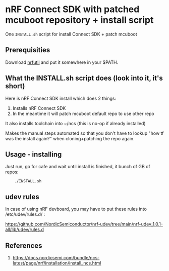 # nRF Connect SDK with patched mcuboot repository + install script

One `INSTALL.sh` script for install Connect SDK + patch mcuboot

## Prerequisities

Download [nrfutil](https://www.nordicsemi.com/Products/Development-tools/nrf-util) and put
it somewhere in your $PATH.

## What the INSTALL.sh script does (look into it, it's short)

Here is nRF Connect SDK install which does 2 things:

1. Installs nRF Connect SDK
1. In the meantime it will patch mcuboot default repo to use other repo

It also installs toolchain into ~/ncs (this is no-op if already installed)

Makes the manual steps automated so that you don't have to lookup "how tf was the install again?"
when cloning+patching the repo again.

## Usage - installing

Just run, go for cafe and wait until install is finished, it bunch of GB of repos:

        ./INSTALL.sh

## udev rules

In case of using nRF devboard, you may have to put these rules into /etc/udev/rules.d/ :

https://github.com/NordicSemiconductor/nrf-udev/tree/main/nrf-udev_1.0.1-all/lib/udev/rules.d

## References

1. https://docs.nordicsemi.com/bundle/ncs-latest/page/nrf/installation/install_ncs.html

